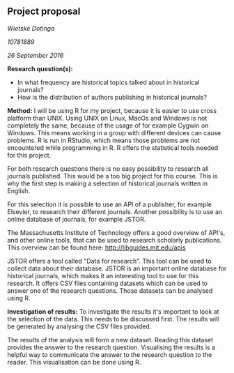 ## Project proposal
*Wietske Dotinga*

*10781889*

*26 September 2016*

**Research question(s):**
* In what frequency are historical topics talked about in historical journals?
* How is the distribution of authors publishing in historical journals?

**Method:** I will be using R for my project, because it is easier to use cross platform than UNIX. Using UNIX on Linux, MacOs and Windows is not completely the same, because of the usage of for example Cygwin on Windows. This means working in a group with different devices can cause problems. R is run in RStudio, which means those problems are not encountered while programming in R. R offers the statistical tools needed for this project.

For both research questions there is no easy possibility to research all journals published. This would be a too big project for this course. This is why the first step is making a selection of historical journals written in English.

For this selection it is possible to use an API of a publisher, for example Elsevier, to research their different journals. Another possibility is to use an online database of journals, for example JSTOR.

The Massachusetts Institute of Technology offers a good overview of API's, and other online tools, that can be used to research scholarly publications. This overview can be found here: http://libguides.mit.edu/apis

JSTOR offers a tool called "Data for research". This tool can be used to collect data about their database. JSTOR is an important online database for historical journals, which makes it an interesting tool to use for this research. It offers CSV files containing datasets which can be used to answer one of the research questions. Those datasets can be analysed using R.

**Investigation of results:** To investigate the results it's important to look at the selection of the data. This needs to be discussed first. The results will be generated by analysing the CSV files provided.

The results of the analysis will form a new dataset. Reading this dataset provides the answer to the research question. Visualising the results is a helpful way to communicate the answer to the research question to the reader. This visualisation can be done using R.
